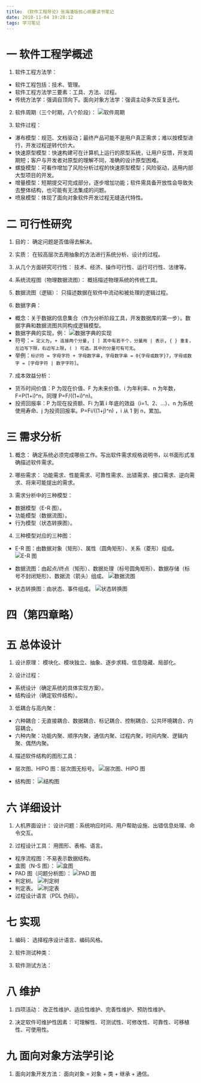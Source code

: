 ```yaml
---
title: 《软件工程导论》张海潘版核心纲要读书笔记
date: 2018-11-04 19:28:12
tags: 学习笔记
---
```

# 一 软件工程学概述
1. 软件工程方法学：
- 软件工程包括：技术、管理。
- 软件工程方法学三要素：工具、方法、过程。
- 传统方法学：强调自顶向下。面向对象方法学：强调主动多次反复迭代。

2. 软件周期（三个时期，八个阶段）：
![软件周期](图1.PNG)

3. 软件过程：
- 瀑布模型：规范、文档驱动；最终产品可能不是用户真正需求；难以按模型进行，开发过程逆转代价大。
- 快速原型模型：快速构建可在计算机上运行的原型系统，让用户反馈，开发周期短；客户与开发者对原型的理解不同，准确的设计原型困难。
- 螺旋模型：可看作增加了风险分析过程的快速原型模型；风险驱动，适用内部大型项目的开发。
- 增量模型：短期提交可完成部分，逐步增加功能；软件需具备开放性会导致失去整体结构，也可能有无法集成的问题。
- 喷泉模型：体现了面向对象软件开发过程无缝迭代特性。

# 二 可行性研究
1. 目的：
确定问题是否值得去解决。

2. 实质：
在较高层次去用抽象的方法进行系统分析、设计的过程。

3. 从几个方面研究可行性：
技术、经济、操作可行性、运行可行性、法律等。

4. 系统流程图（物理数据流图）：
概括描述物理系统的传统工具。

5. 数据流图（逻辑）：
只描述数据在软件中流动和被处理的逻辑过程。

6. 数据字典：
- 概念：关于数据的信息集合（作为分析阶段工具，开发数据库的第一步）。数据字典和数据流图共同构成逻辑模型。
- 数据字典的实现，例：
![数据字典的实现](图2.PNG)
- 符号：`= 定义为`，`+ 连接两个分量`，`[ ] 其中有若干个，分量用 | 表示`，`{ } 重复，左边写下限，右边写上限`，`( ) 可选，其中的分量可有可无`。
- 举例：`标识符 = 字母字符 + 字母数字串`，`字母数字串 = 0{字母或数字}7`，`字母或数字 = [字母字符 | 数字字符]`。

7. 成本效益分析：
- 货币时间价值：P 为现在价值、F 为未来价值、i 为年利率、n 为年数，F=P(1+i)^n，同理 P=F/((1+i)^n)。
- 投资回报率：P 为现在投资额、Fi 为第 i 年底的效益（i=1、2、...）、n 为系统使用寿命、j 为投资回报率。P=Fi/((1+j)^n) ，i 从 1 到 n，累加。

# 三 需求分析
1. 概念：
确定系统必须完成哪些工作。写出软件需求规格说明书，以书面形式准确描述软件需求。

2. 哪些需求：
功能需求、性能需求、可靠性需求、出错需求、接口需求、逆向需求、将来可能提出的需求。

3. 需求分析中的三种模型：
- 数据模型（E-R 图）。
- 功能模型（数据流图）。
- 行为模型（状态转换图）。

4. 三种模型对应的三种图：
- E-R 图：由数据对象（矩形）、属性（圆角矩形）、关系（菱形）组成。
![E-R 图](图3.PNG)

- 数据流图：由起点/终点（矩形）、数据处理（标号圆角矩形）、数据存储（标号不封闭矩形）、数据流（箭头）组成。
![数据流图](图4.PNG)

- 状态转换图：由状态、事件组成。
![状态转换图](图5.PNG)

# 四（第四章略）

# 五 总体设计
1. 设计原理：
模块化、模块独立、抽象、逐步求精、信息隐藏、局部化。

2. 设计过程：
- 系统设计（确定系统的具体实现方案）。
- 结构设计（确定软件结构）。

3. 低耦合与高内聚：
- 六种耦合：无直接耦合、数据耦合、标记耦合、控制耦合、公共环境耦合、内容耦合。
- 六种内聚：功能内聚、顺序内聚，通信内聚、过程内聚，时间内聚、逻辑内聚、偶然内聚。

4. 描述软件结构的图形工具：
- 层次图、HIPO 图：层次图无标号。
![层次图、HIPO 图](图6.PNG)

- 结构图：
![结构图](图7.PNG)

# 六 详细设计
1. 人机界面设计：
设计问题：系统响应时间、用户帮助设施、出错信息处理、命令交互。

2. 过程设计工具：
用图形、表格、语言。

- 程序流程图：不易表示数据结构。
- 盒图（N-S 图）：
![盒图](图8.PNG)
- PAD 图（问题分析图）：
![PAD 图](图9.PNG)
- 判定树。
![判定树](图10.PNG)
- 判定表。
![判定表](图11.PNG)
- 过程设计语言（PDL 伪码）。

# 七 实现
1. 编码：
选择程序设计语言、编码风格。

2. 软件测试种类：

3. 软件测试方法：

# 八 维护
1. 四项活动：
改正性维护、适应性维护、完善性维护、预防性维护。

2. 决定软件可维护性因素：
可理解性、可测试性、可修改性、可靠性、可移植性、可使用性。

# 九 面向对象方法学引论
1. 面向对象开发方法：
面向对象 = 对象 + 类 + 继承 + 通信。

